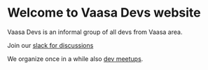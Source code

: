# Welcome to Vaasa Devs website

Vaasa Devs is an informal group of all devs from Vaasa area.

Join our [slack for discussions](https://join.slack.com/t/vaasawebdev/shared_invite/zt-19xj635kw-r_c7h3iPsakDMHN9wmJcEg)

We organize once in a while also [dev meetups](https://www.meetup.com/vaasawebdev/).
